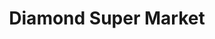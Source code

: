 ---
title: "Diamond Super Market"
url: /karachi/diamond-super-market-shahrah-e-jahangir/
shop: supermarket
---